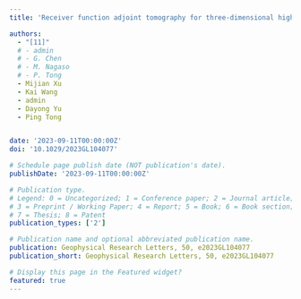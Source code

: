 ```yaml
---
title: 'Receiver function adjoint tomography for three-dimensional high-resolution seismic array imaging: methodology and applications in southeastern Tibet'

authors:
  - "[11]"
  # - admin
  # - G. Chen
  # - M. Nagaso
  # - P. Tong
  - Mijian Xu
  - Kai Wang
  - admin
  - Dayong Yu
  - Ping Tong


date: '2023-09-11T00:00:00Z'
doi: '10.1029/2023GL104077'

# Schedule page publish date (NOT publication's date).
publishDate: '2023-09-11T00:00:00Z'

# Publication type.
# Legend: 0 = Uncategorized; 1 = Conference paper; 2 = Journal article;
# 3 = Preprint / Working Paper; 4 = Report; 5 = Book; 6 = Book section;
# 7 = Thesis; 8 = Patent
publication_types: ['2']

# Publication name and optional abbreviated publication name.
publication: Geophysical Research Letters, 50, e2023GL104077
publication_short: Geophysical Research Letters, 50, e2023GL104077

# Display this page in the Featured widget?
featured: true
---
```


